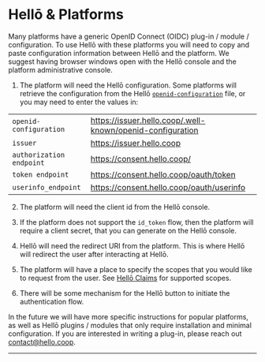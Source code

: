 # Hellō & Platforms

Many platforms have a generic OpenID Connect (OIDC) plug-in / module / configuration. To use Hellō with these platforms you will need to copy and paste configuration information between Hellō and the platform. We suggest having browser windows open with the Hellō console and the platform administrative console.

1. The platform will need the Hellō configuration. Some platforms will retrieve the configuration from the Hellō [`openid-configuration`](https://issuer.hello.coop/.well-known/openid-configuration) file, or you may need to enter the values in: 

<div class="table-no-heading">

|||
|---|---|
|`openid-configuration`|<span class="copy-btn" style="margin-right: 20px;">https://issuer.hello.coop/.well-known/openid-configuration</span>|
|`issuer`|<span class="copy-btn">https://issuer.hello.coop</span>|
|`authorization endpoint` |<span class="copy-btn">https://consent.hello.coop/</span>|
|`token endpoint` |<span class="copy-btn">https://consent.hello.coop/oauth/token</span>|
|`userinfo_endpoint` |<span class="copy-btn">https://consent.hello.coop/oauth/userinfo</span>|

</div>

2. The platform will need the client id from the Hellō console. 

3. If the platform does not support the `id_token` flow, then the platform will require a client secret, that you can generate on the Hellō console.

4. Hellō will need the redirect URI from the platform. This is where Hellō will redirect the user after interacting at Hellō.

5. The platform will have a place to specify the scopes that you would like to request from the user. See [Hellō Claims](/documentation/hello-claims.html) for supported scopes.

6. There will be some mechanism for the Hellō button to initiate the authentication flow.

In the future we will have more specific instructions for popular platforms, as well as Hellō plugins / modules that only require installation and minimal configuration. If you are interested in writing a plug-in, please reach out [contact@hello.coop](mailto:contact@hello.coop?subject=Hellō+Plug-in+Inquiry).


---
